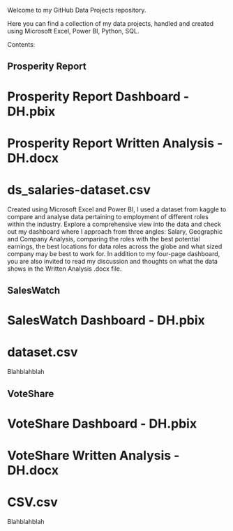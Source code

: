 Welcome to my GitHub Data Projects repository.

Here you can find a collection of my data projects, handled and created using Microsoft Excel, Power BI, Python, SQL.

Contents:
## Prosperity Report
# Prosperity Report Dashboard - DH.pbix
# Prosperity Report Written Analysis - DH.docx
# ds_salaries-dataset.csv
Created using Microsoft Excel and Power BI, I used a dataset from kaggle to compare and analyse data pertaining to employment of different roles within the industry.
Explore a comprehensive view into the data and check out my dashboard where I approach from three angles: Salary, Geographic and Company Analysis, comparing the roles with the best potential earnings, the best locations for data roles across the globe and what sized company may be best to work for.
In addition to my four-page dashboard, you are also invited to read my discussion and thoughts on what the data shows in the Written Analysis .docx file.

## SalesWatch
# SalesWatch Dashboard - DH.pbix
# dataset.csv
Blahblahblah

## VoteShare
# VoteShare Dashboard - DH.pbix
# VoteShare Written Analysis - DH.docx
# CSV.csv

Blahblahblah
